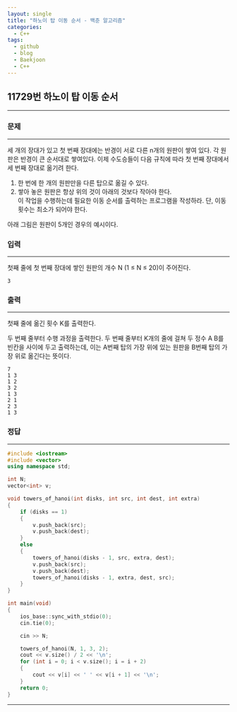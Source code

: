 ```yaml
---
layout: single
title: "하노이 탑 이동 순서 - 백준 알고리즘"
categories:
  - C++
tags:
  - github
  - blog
  - Baekjoon
  - C++
---
```

## 11729번 **하노이 탑 이동 순서**
---

### 문제
---
세 개의 장대가 있고 첫 번째 장대에는 반경이 서로 다른 n개의 원판이 쌓여 있다. 각 원판은 반경이 큰 순서대로 쌓여있다. 이제 수도승들이 다음 규칙에 따라 첫 번째 장대에서 세 번째 장대로 옮기려 한다.  

1. 한 번에 한 개의 원판만을 다른 탑으로 옮길 수 있다.  
2. 쌓아 놓은 원판은 항상 위의 것이 아래의 것보다 작아야 한다.  
이 작업을 수행하는데 필요한 이동 순서를 출력하는 프로그램을 작성하라. 단, 이동 횟수는 최소가 되어야 한다.  

아래 그림은 원판이 5개인 경우의 예시이다.

### 입력
---
첫째 줄에 첫 번째 장대에 쌓인 원판의 개수 N (1 ≤ N ≤ 20)이 주어진다.  
```
3
```

### 출력
---
첫째 줄에 옮긴 횟수 K를 출력한다.

두 번째 줄부터 수행 과정을 출력한다. 두 번째 줄부터 K개의 줄에 걸쳐 두 정수 A B를 빈칸을 사이에 두고 출력하는데, 이는 A번째 탑의 가장 위에 있는 원판을 B번째 탑의 가장 위로 옮긴다는 뜻이다.  
```
7
1 3
1 2
3 2
1 3
2 1
2 3
1 3
```

### 정답
---
```c++
#include <iostream>
#include <vector>
using namespace std;

int N;
vector<int> v;

void towers_of_hanoi(int disks, int src, int dest, int extra)
{
	if (disks == 1)
	{
		v.push_back(src);
		v.push_back(dest);
	}
	else
	{
		towers_of_hanoi(disks - 1, src, extra, dest);
		v.push_back(src);
		v.push_back(dest);
		towers_of_hanoi(disks - 1, extra, dest, src);
	}
}

int main(void)
{
	ios_base::sync_with_stdio(0);
	cin.tie(0);

	cin >> N;

	towers_of_hanoi(N, 1, 3, 2);
	cout << v.size() / 2 << '\n';
	for (int i = 0; i < v.size(); i = i + 2)
	{
		cout << v[i] << ' ' << v[i + 1] << '\n';
	}
	return 0;
}
```
---
